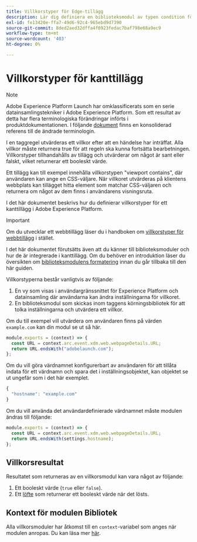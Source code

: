 ```yaml
---
title: Villkorstyper för Edge-tillägg
description: Lär dig definiera en biblioteksmodul av typen condition för ett edge-tillägg i Adobe Experience Platform.
exl-id: fe13420e-ffa7-49d6-92c4-965ebd9d7390
source-git-commit: 8ded2aed32dffa4f0923fedac7baf798e68a9ec9
workflow-type: tm+mt
source-wordcount: '403'
ht-degree: 0%

---
```


# Villkorstyper för kanttillägg

>[!NOTE]
>
> Adobe Experience Platform Launch har omklassificerats som en serie datainsamlingstekniker i Adobe Experience Platform. Som ett resultat av detta har flera terminologiska förändringar införts i produktdokumentationen. I följande [dokument](../../term-updates.md) finns en konsoliderad referens till de ändrade terminologin.

I en taggregel utvärderas ett villkor efter att en händelse har inträffat. Alla villkor måste returnera true för att regeln ska kunna fortsätta bearbetningen. Villkorstyper tillhandahålls av tillägg och utvärderar om något är sant eller falskt, vilket returnerar ett booleskt värde.

Ett tillägg kan till exempel innehålla villkorstypen &quot;viewport contains&quot;, där användaren kan ange en CSS-väljare. När villkoret utvärderas på klientens webbplats kan tillägget hitta element som matchar CSS-väljaren och returnera om något av dem finns i användarens visningsruta.

I det här dokumentet beskrivs hur du definierar villkorstyper för ett kanttillägg i Adobe Experience Platform.

>[!IMPORTANT]
>
>Om du utvecklar ett webbtillägg läser du i handboken om [villkorstyper för webbtillägg](../web/condition-types.md) i stället.
>
>I det här dokumentet förutsätts även att du känner till biblioteksmoduler och hur de är integrerade i kanttillägg. Om du behöver en introduktion läser du översikten om [biblioteksmodulens formatering](./format.md) innan du går tillbaka till den här guiden.

Villkorstyperna består vanligtvis av följande:

1. En vy som visas i användargränssnittet för Experience Platform och datainsamling där användarna kan ändra inställningarna för villkoret.
2. En biblioteksmodul som skickas inom taggens körningsbibliotek för att tolka inställningarna och utvärdera ett villkor.

Om du till exempel vill utvärdera om användaren finns på värden `example.com` kan din modul se ut så här.

```js
module.exports = (context) => {
  const URL = context.arc.event.xdm.web.webpageDetails.URL;
  return URL.endsWith("adobelaunch.com");
};
```

Om du vill göra värdnamnet konfigurerbart av användaren för att tillåta indata för ett värdnamn och spara det i inställningsobjektet, kan objektet se ut ungefär som i det här exemplet.

```js
{
  "hostname": "example.com"
}
```

Om du vill använda det användardefinierade värdnamnet måste modulen ändras till följande:

```js
module.exports = (context) => {
  const URL = context.arc.event.xdm.web.webpageDetails.URL;
  return URL.endsWith(settings.hostname);
};
```

## Villkorsresultat

Resultatet som returneras av en villkorsmodul kan vara något av följande:

1. Ett booleskt värde (`true` eller `false`).
1. Ett [löfte](https://developer.mozilla.org/en-US/docs/Web/JavaScript/Reference/Global_Objects/Promise) som returnerar ett booleskt värde när det lösts.

## Kontext för modulen Bibliotek

Alla villkorsmoduler har åtkomst till en `context`-variabel som anges när modulen anropas. Du kan läsa mer [här](./context.md).
